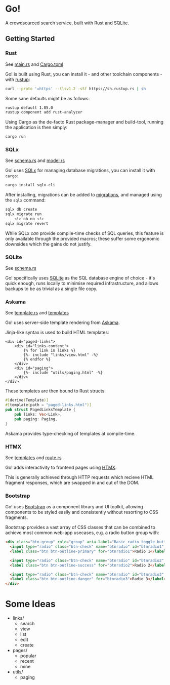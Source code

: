 # Go!

A crowdsourced search service, built with Rust and SQLite.

## Getting Started

### Rust
See [main.rs](src/main.rs) and [Cargo.toml](Cargo.toml)

Go! is built using Rust, you can install it - and other toolchain components - with [rustup](https://rustup.rs/):
```sh
curl --proto '=https' --tlsv1.2 -sSf https://sh.rustup.rs | sh
```

Some sane defaults might be as follows:
```sh
rustup default 1.85.0
rustup component add rust-analyzer
```

Using Cargo as the de-facto Rust package-manager and build-tool, running the application is then simply:
```sh
cargo run
```


### SQLx
See [schema.rs](src/schema.rs) and [model.rs](src/model.rs)

Go! uses [SQLx](https://docs.rs/sqlx/latest/sqlx/) for managing database migrations, you can install it with `cargo`:
```sh
cargo install sqlx-cli
```

After installing, migrations can be added to [migrations](migrations), and managed using the `sqlx` command:
```sh
sqlx db create
sqlx migrate run
    <!> oh no <!>
sqlx migrate revert
```

While SQLx _can_ provide compile-time checks of SQL queries, this feature is only available through the provided macros; these suffer some ergonomic downsides which the gains do not justify.

### SQLite
See [schema.rs](src/schema.rs)

Go! specifically uses [SQLite](https://www.sqlite.org/docs.html) as the SQL database engine of choice - it's quick enough, runs locally to minimise required infrastructure, and allows backups to be as trivial as a single file copy.

### Askama
See [template.rs](src/template.rs) and [templates](templates)

Go! uses server-side template rendering from [Askama](https://docs.rs/askama/latest/askama/).

Jinja-like syntax is used to build HTML templates:
```jinja
<div id="paged-links">
    <div id="links-content">
        {% for link in links %}
        {%- include "links/view.html" -%}
        {% endfor %}
    </div>
    <div id="paging">
        {%- include "utils/paging.html" -%}
    </div>
</div>
```

These templates are then bound to Rust structs:
```rust
#[derive(Template)]
#[template(path = "paged-links.html")]
pub struct PagedLinksTemplate {
    pub links: Vec<Link>,
    pub paging: Paging,
}
```

Askama provides type-checking of templates at compile-time.

### HTMX
See [templates](templates) and [route.rs](src/route.rs)

Go! adds interactivity to frontend pages using [HTMX](https://htmx.org/docs/).

This is generally achieved through HTTP <verb> requests which recieve HTML fragment responses, which are swapped in and out of the DOM.

### Bootstrap

Go! uses [Bootstrap](https://getbootstrap.com/docs/5.3/getting-started/introduction/) as a component library and UI toolkit, allowing components to be styled easily and consistently without resorting to CSS fragments.

Bootstrap provides a vast array of CSS classes that can be combined to achieve most common web-app usecases, e.g. a radio button group with:
```html
<div class="btn-group" role="group" aria-label="Basic radio toggle button group">
  <input type="radio" class="btn-check" name="btnradio" id="btnradio1" autocomplete="off" checked>
  <label class="btn btn-outline-primary" for="btnradio1">Radio 1</label>

  <input type="radio" class="btn-check" name="btnradio" id="btnradio2" autocomplete="off">
  <label class="btn btn-outline-success" for="btnradio2">Radio 2</label>

  <input type="radio" class="btn-check" name="btnradio" id="btnradio3" autocomplete="off">
  <label class="btn btn-outline-danger" for="btnradio3">Radio 3</label>
</div>
```

# Some Ideas

* links/
  * search
  * view
  * list
  * edit
  * create
* pages/
  * popular
  * recent
  * mine
* utils/
  * paging
